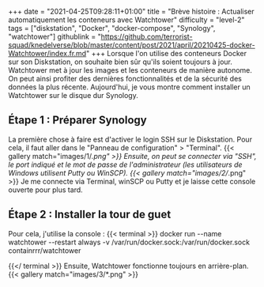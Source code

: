 +++
date = "2021-04-25T09:28:11+01:00"
title = "Brève histoire : Actualiser automatiquement les conteneurs avec Watchtower"
difficulty = "level-2"
tags = ["diskstation", "Docker", "docker-compose", "Synology", "watchtower"]
githublink = "https://github.com/terrorist-squad/knedelverse/blob/master/content/post/2021/april/20210425-docker-Watchtower/index.fr.md"
+++
Lorsque l'on utilise des conteneurs Docker sur son Diskstation, on souhaite bien sûr qu'ils soient toujours à jour. Watchtower met à jour les images et les conteneurs de manière autonome. On peut ainsi profiter des dernières fonctionnalités et de la sécurité des données la plus récente. Aujourd'hui, je vous montre comment installer un Watchtower sur le disque dur Synology.
## Étape 1 : Préparer Synology
La première chose à faire est d'activer le login SSH sur le Diskstation. Pour cela, il faut aller dans le "Panneau de configuration" > "Terminal".
{{< gallery match="images/1/*.png" >}}
Ensuite, on peut se connecter via "SSH", le port indiqué et le mot de passe de l'administrateur (les utilisateurs de Windows utilisent Putty ou WinSCP).
{{< gallery match="images/2/*.png" >}}
Je me connecte via Terminal, winSCP ou Putty et je laisse cette console ouverte pour plus tard.
## Étape 2 : Installer la tour de guet
Pour cela, j'utilise la console :
{{< terminal >}}
docker run --name watchtower --restart always -v /var/run/docker.sock:/var/run/docker.sock containrrr/watchtower

{{</ terminal >}}
Ensuite, Watchtower fonctionne toujours en arrière-plan.
{{< gallery match="images/3/*.png" >}}
